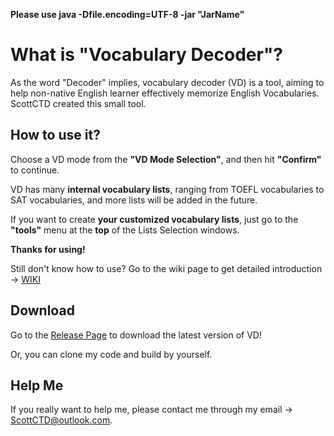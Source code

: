 **Please use java -Dfile.encoding=UTF-8 -jar "JarName"**

# What is "Vocabulary Decoder"?

As the word "Decoder" implies, vocabulary decoder (VD) is a tool, aiming to help non-native English learner effectively memorize English Vocabularies. ScottCTD created this small tool.

## How to use it?

Choose a VD mode from the **"VD Mode Selection"**, and then hit **"Confirm"** to continue.

VD has many **internal vocabulary lists**, ranging from TOEFL vocabularies to SAT vocabularies, and more lists will be added in the future.

If you want to create **your customized vocabulary lists**, just go to the **"tools"** menu at the **top** of the Lists Selection windows. 

**Thanks for using!**

Still don't know how to use? Go to the wiki page to get detailed introduction -> [WIKI](https://github.com/ScottCTD/VocabularyDecoder/wiki)

## Download

Go to the [Release Page](https://github.com/ScottCTD/VocabularyDecoder/releases) to download the latest version of VD!

Or, you can clone my code and build by yourself.

## Help Me

If you really want to help me, please contact me through my email -> ScottCTD@outlook.com.

